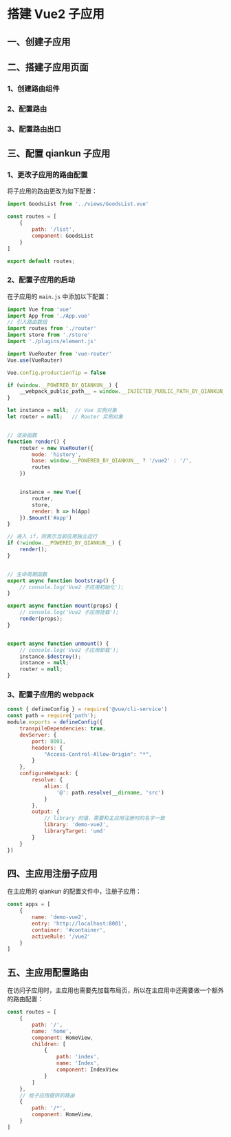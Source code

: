 # 搭建 Vue2 子应用

## 一、创建子应用

## 二、搭建子应用页面

### 1、创建路由组件

### 2、配置路由

### 3、配置路由出口

## 三、配置 qiankun 子应用

### 1、更改子应用的路由配置

将子应用的路由更改为如下配置：

```js
import GoodsList from '../views/GoodsList.vue'

const routes = [
	{
		path: '/list',
		component: GoodsList
	}
]

export default routes;
```

### 2、配置子应用的启动

在子应用的 `main.js` 中添加以下配置：

```js
import Vue from 'vue'
import App from './App.vue'
// 引入路由数组
import routes from './router'
import store from './store'
import './plugins/element.js'

import VueRouter from 'vue-router'
Vue.use(VueRouter)

Vue.config.productionTip = false

if (window.__POWERED_BY_QIANKUN__) {
	__webpack_public_path__ = window.__INJECTED_PUBLIC_PATH_BY_QIANKUN__;
}

let instance = null;  // Vue 实例对象
let router = null;   // Router 实例对象


// 渲染函数
function render() {
	router = new VueRouter({
		mode: 'history',
		base: window.__POWERED_BY_QIANKUN__ ? '/vue2' : '/',
		routes
	})


	instance = new Vue({
		router,
		store,
		render: h => h(App)
	}).$mount('#app')
}

// 进入 if，则表示当前应用独立运行
if (!window.__POWERED_BY_QIANKUN__) {
	render();
}


// 生命周期函数
export async function bootstrap() {
	// console.log('Vue2 子应用初始化');
}

export async function mount(props) {
	// console.log('Vue2 子应用挂载');
	render(props);
}


export async function unmount() {
	// console.log('Vue2 子应用卸载');
	instance.$destroy();
	instance = null;
	router = null;
}
```

### 3、配置子应用的 webpack

```js
const { defineConfig } = require('@vue/cli-service')
const path = require('path');
module.exports = defineConfig({
	transpileDependencies: true,
	devServer: {
		port: 8001,
		headers: {
			"Access-Control-Allow-Origin": "*",
		}
	},
	configureWebpack: {
		resolve: {
			alias: {
				'@': path.resolve(__dirname, 'src')
			}
		},
		output: {
			// library 的值，需要和主应用注册时的名字一致
			library: 'demo-vue2',
			libraryTarget: 'umd'
		}
	}
})
```

## 四、主应用注册子应用

在主应用的 qiankun 的配置文件中，注册子应用：

```js
const apps = [
    {
        name: 'demo-vue2',
        entry: 'http://localhost:8001',
        container: '#container',
        activeRule: '/vue2'
    }
]
```

## 五、主应用配置路由

在访问子应用时，主应用也需要先加载布局页，所以在主应用中还需要做一个额外的路由配置：

```js
const routes = [
	{
		path: '/',
		name: 'home',
		component: HomeView,
		children: [
			{
				path: 'index',
				name: 'Index',
				component: IndexView
			}
		]
	},
	// 给子应用提供的路由
	{
		path: '/*',
		component: HomeView,
	}
]
```

